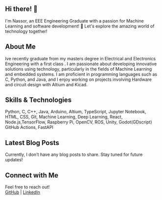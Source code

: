 ## Hi there! 👋

I'm Nassor, an EEE Engineering Graduate with a passion for Machine Learning and software development! 🚀 Let's explore the amazing world of technology together!

## About Me

Ive recently graduate from my masters degree in Electrical and Electronics Engineering with a first class . I am passionate about developing innovative solutions using technology, particularly in the fields of Machine Learning and embedded systems. I am proficient in programming languages such as C, Python, and Java, and I enjoy working on projects involving Hardware and circuit design with Altium and Kicad.

## Skills & Technologies

 Python, C, C++, Java, Arduino, Altium, TypeScript, Jupyter Notebook, HTML, CSS, Git, Machine Learning, Deep Learning, React, Node.js,TensorFlow, Raspberry Pi, OpenCV, ROS, Unity, Godot(GDscript) GitHub Actions, FastAPI



## Latest Blog Posts

Currently, I don't have any blog posts to share. Stay tuned for future updates!

## Connect with Me

Feel free to reach out!  
[GitHub](https://github.com/N0z1) | [LinkedIn](https://www.linkedin.com/in/nassor-y-salim)  
<!---
N0z1/N0z1 is a ✨ special ✨ repository because its `README.md` (this file) appears on your GitHub profile.
You can click the Preview link to take a look at your changes.
--->
